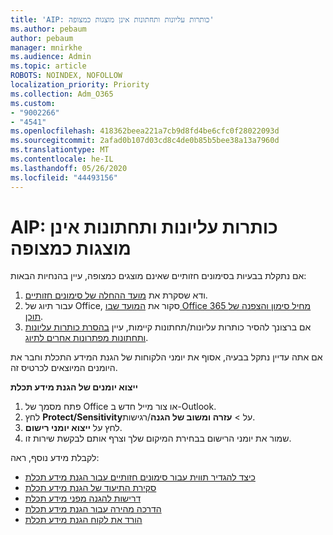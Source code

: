 ```yaml
---
title: 'AIP: כותרות עליונות ותחתונות אינן מוצגות כמצופה'
ms.author: pebaum
author: pebaum
manager: mnirkhe
ms.audience: Admin
ms.topic: article
ROBOTS: NOINDEX, NOFOLLOW
localization_priority: Priority
ms.collection: Adm_O365
ms.custom:
- "9002266"
- "4541"
ms.openlocfilehash: 418362beea221a7cb9d8fd4be6cfc0f28022093d
ms.sourcegitcommit: 2afad0b107d03cd8c4de0b85b5bee38a13a7960d
ms.translationtype: MT
ms.contentlocale: he-IL
ms.lasthandoff: 05/26/2020
ms.locfileid: "44493156"
---
```

# <a name="aip-headers-and-footers-not-displaying-as-expected"></a>AIP: כותרות עליונות ותחתונות אינן מוצגות כמצופה

אם נתקלת בבעיות בסימונים חזותיים שאינם מוצגים כמצופה, עיין בהנחיות הבאות:

1. ודא שסקרת את [מועד ההחלה של סימונים חזותיים](https://docs.microsoft.com/azure/information-protection/configure-policy-markings#when-visual-markings-are-applied).
2. עבור תיוג של Office, סקור את [המועד שבו Office 365 מחיל סימון והצפנה של תוכן](https://docs.microsoft.com/microsoft-365/compliance/sensitivity-labels-office-apps#when-office-apps-apply-content-marking-and-encryption).
3. אם ברצונך להסיר כותרות עליונות/תחתונות קיימות, עיין [בהסרת כותרות עליונות ותחתונות מפתרונות אחרים לתיוג](https://docs.microsoft.com/azure/information-protection/rms-client/client-admin-guide-customizations#remove-headers-and-footers-from-other-labeling-solutions).

אם אתה עדיין נתקל בבעיה, אסוף את יומני הלקוחות של הגנת המידע התכלת וחבר את היומנים המיוצאים לכרטיס זה.

**ייצוא יומנים של הגנת מידע תכלת**

1. פתח מסמך של Office או צור מייל חדש ב-Outlook.
2. לחץ **Protect/Sensitivity**על  >  **עזרה ומשוב של הגנה**/רגישות.
3. לחץ על **ייצוא יומני רישום**.
4. שמור את יומני הרישום בבחירת המיקום שלך וצרף אותם לבקשת שירות זו.

לקבלת מידע נוסף, ראה:

- [כיצד להגדיר תווית עבור סימונים חזותיים עבור הגנת מידע תכלת](https://docs.microsoft.com/azure/information-protection/configure-policy-markings)
- [סקירת התיעוד של הגנת מידע תכלת](https://docs.microsoft.com/azure/information-protection/what-is-information-protection)
- [דרישות להגנה מפני מידע תכלת](https://docs.microsoft.com/azure/information-protection/get-started/requirements)
- [הדרכה מהירה עבור הגנת מידע תכלת](https://docs.microsoft.com/azure/information-protection/get-started/infoprotect-quick-start-tutorial)
- [הורד את לקוח הגנת מידע תכלת](https://www.microsoft.com/download/details.aspx?id=53018)
